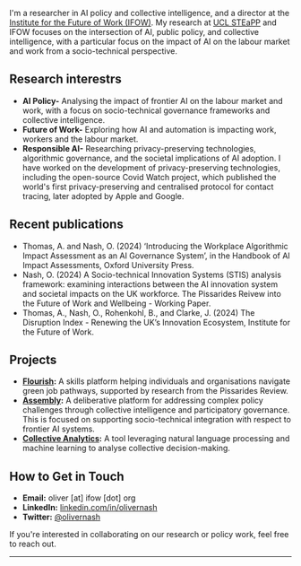 
I'm a researcher in AI policy and collective intelligence, and a director at the [Institute for the Future of Work (IFOW)](https://www.ifow.org). My research at [UCL STEaPP](https://www.ifow.org) and IFOW focuses on the intersection of AI, public policy, and collective intelligence, with a particular focus on the impact of AI on the labour market and work from a socio-technical perspective.

## Research interestrs
- **AI Policy-** Analysing the impact of frontier AI on the labour market and work, with a focus on socio-technical governance frameworks and collective intelligence.
- **Future of Work-** Exploring how AI and automation is impacting work, workers and the labour market.
- **Responsible AI-** Researching privacy-preserving technologies, algorithmic governance, and the societal implications of AI adoption. I have worked on the development of privacy-preserving technologies, including the open-source Covid Watch project, which published the world's first privacy-preserving and centralised protocol for contact tracing, later adopted by Apple and Google.   

## Recent publications
- Thomas, A. and Nash, O. (2024) ‘Introducing the Workplace Algorithmic Impact Assessment as an AI Governance System’, in the Handbook of AI Impact Assessments, Oxford University Press.
- Nash, O. (2024) A Socio-technical Innovation Systems (STIS) analysis framework: examining interactions between the AI innovation system and societal impacts on the UK workforce. The Pissarides Reivew into the Future of Work and Wellbeing - Working Paper. 
- Thomas, A., Nash, O., Rohenkohl, B., and Clarke, J. (2024) The Disruption Index - Renewing the UK’s Innovation Ecosystem, Institute for the Future of Work.

## Projects
- **[Flourish](https://ufi.co.uk/voctech-directory/flourish-improving-pathways-into-green-jobs-in-cornwall-and-grimsby/):** A skills platform helping individuals and organisations navigate green job pathways, supported by research from the Pissarides Review.
- **[Assembly](https://ifow.org):** A deliberative platform for addressing complex policy challenges through collective intelligence and participatory governance. This is focused on supporting socio-technical integration with respect to frontier AI systems.
- **[Collective Analytics](https://github.com/olivernash/collective-analytics):** A tool leveraging natural language processing and machine learning to analyse collective decision-making.

## How to Get in Touch
- **Email:** oliver [at] ifow [dot] org
- **LinkedIn:** [linkedin.com/in/olivernash](https://linkedin.com/in/olivernash)
- **Twitter:** [@olivernash](https://twitter.com/olivernash)

If you're interested in collaborating on our research or policy work, feel free to reach out.

---
